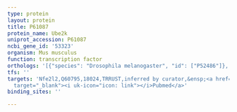 ```yaml
---
type: protein
layout: protein
title: P61087
protein_name: Ube2k
uniprot_accession: P61087
ncbi_gene_id: '53323'
organism: Mus musculus
function: transcription factor
orthologs: '[{"species": "Drosophila melanogaster", "id": ["P52486"]}, {"species": "Caenorhabditis elegans", "id": ["Q9TZ69", "P52484"]}, {"species": "Homo sapiens", "id": ["P61086"]}, {"species": "Rattus norvegicus", "id": ["D3ZXS8"]}, {"species": "Saccharomyces cerevisiae", "id": ["<a href=\"/protein/p21734\">P21734</a>"]}]'
tfs: ''
targets: 'Nfe2l2,Q60795,18024,TRRUST,inferred by curator,&ensp;<a href="https://www.ncbi.nlm.nih.gov/pubmed/?term=23441843%5Buid%5D+OR+29087512%5Buid%5D"
  target="_blank"><i uk-icon="icon: link"></i>Pubmed</a>'
binding_sites: ''

---
```

